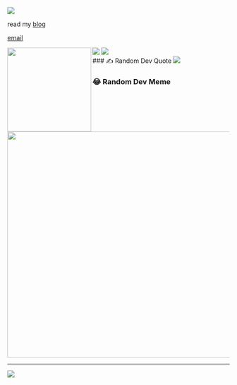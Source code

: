 ![](https://readme-typing-svg.herokuapp.com/?size=30&color=76ab97&center=true&vCenter=true&lines=>+Hi,I'm+Avijit+Acharjee)

read my [blog](https://avijitacharjee.com)

[email](mailto:contact@avijitacharjee.com)

<div>
  <img height="190" align="left" src="https://github-readme-stats.vercel.app/api?username=avijitacharjee&count_private=true&include_all_commits=true&bg_color=00000000&border_radius=0&title_color=76ab97&text_color=e8e4d9" />
  <img src="https://github-readme-streak-stats.herokuapp.com/?user=avijitacharjee&theme=dark&hide_border=false"/>
  <img src="https://github-readme-stats.vercel.app/api/top-langs/?username=avijitacharjee&layout=compact&langs_count=8&hide=objective-c,roff,Makefile&exclude_repo=website&bg_color=00000000&border_radius=0&title_color=76ab97&text_color=e8e4d9" />
</div>
### ✍️ Random Dev Quote
<img src="https://quotes-github-readme.vercel.app/api?type=horizontal&theme=radical"/>

### 😂 Random Dev Meme
<img src="https://random-memer.herokuapp.com/" width="512px"/>

---
[![](https://visitcount.itsvg.in/api?id=avijitacharjee&icon=0&color=0)](https://visitcount.itsvg.in) 


<!-- gprm.itsvg.in -->
<!--
# 📊 GitHub Stats:
 
![](https://github-readme-stats.vercel.app/api?username=avijitacharjee&theme=dark&hide_border=false&include_all_commits=false&count_private=false)<br/>
![](https://github-readme-streak-stats.herokuapp.com/?user=avijitacharjee&theme=dark&hide_border=false)<br/>
![](https://github-readme-stats.vercel.app/api/top-langs/?username=avijitacharjee&theme=dark&hide_border=false&include_all_commits=false&count_private=false&layout=compact)

### ✍️ Random Dev Quote
![](https://quotes-github-readme.vercel.app/api?type=horizontal&theme=radical)

### 😂 Random Dev Meme
<img src="https://random-memer.herokuapp.com/" width="512px"/>

---
[![](https://visitcount.itsvg.in/api?id=avijitacharjee&icon=0&color=0)](https://visitcount.itsvg.in) 
-->
